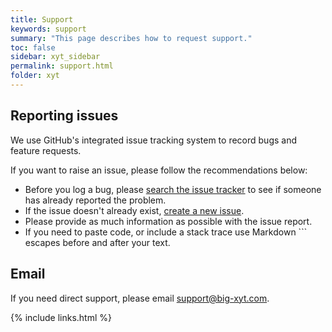 ```yaml
---
title: Support
keywords: support
summary: "This page describes how to request support."
toc: false
sidebar: xyt_sidebar
permalink: support.html
folder: xyt
---
```


## Reporting issues

We use GitHub's integrated issue tracking system to record bugs and feature requests.

If you want to raise an issue, please follow the recommendations below:

* Before you log a bug, please [search the issue tracker](https://github.com/xyt-hub/xyt-hub.github.io/search?type=Issues) to see if someone has already reported the problem.
* If the issue doesn't already exist, [create a new issue](https://github.com/xyt-hub/xyt-hub.github.io/issues/new).
* Please provide as much information as possible with the issue report.
* If you need to paste code, or include a stack trace use Markdown ``` escapes before and after your text.


## Email

If you need direct support, please email <a href="mailto:support@big-xyt.com">support@big-xyt.com</a>.

{% include links.html %}
